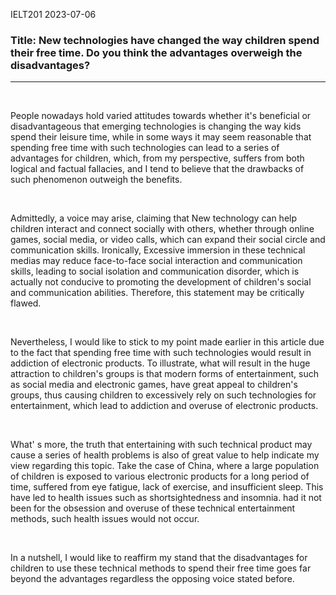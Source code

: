 IELT201 2023-07-06

### Title: New technologies have changed the way children spend their free time. Do you think the advantages overweigh the disadvantages?

---

<br/>

People nowadays hold varied attitudes towards whether it's beneficial or disadvantageous that emerging technologies is changing the way kids spend their leisure time, while in some ways it may seem reasonable that spending free time with such technologies can lead to a series of advantages for children, which, from my perspective, suffers from both logical and factual fallacies, and I tend to believe that the drawbacks of such phenomenon outweigh the benefits.

<br/>

Admittedly, a voice may arise, claiming that New technology can help children interact and connect socially with others, whether through online games, social media, or video calls, which can expand their social circle and communication skills. Ironically, Excessive immersion in these technical medias may reduce face-to-face social interaction and communication skills, leading to social isolation and communication disorder, which is actually not conducive to promoting the development of children's social and communication abilities. Therefore, this statement may be critically flawed. 

<br/>

Nevertheless, I would like to stick to my point made earlier in this article due to the fact that spending free time with such technologies would result in addiction of electronic products.  To illustrate, what will result in the huge attraction to children's groups is that modern forms of entertainment, such as social media and electronic games, have great appeal to children's groups, thus causing children to excessively rely on such technologies for entertainment, which lead to addiction and overuse of electronic products.

<br/>

What' s more, the truth that entertaining with such technical product may cause a series of health problems is also of great value to help indicate my view regarding this topic. Take the case of China, where a large population of children is exposed to various electronic products for a long period of time, suffered from eye fatigue, lack of exercise, and insufficient sleep. This have led to health issues such as shortsightedness and insomnia. had it not been for the obsession and overuse of these technical entertainment methods, such health issues would not occur.

<br/>

In a nutshell, I would like to reaffirm my stand that the disadvantages for children to use these technical methods to spend their free time goes far beyond the advantages regardless the opposing voice stated before.

